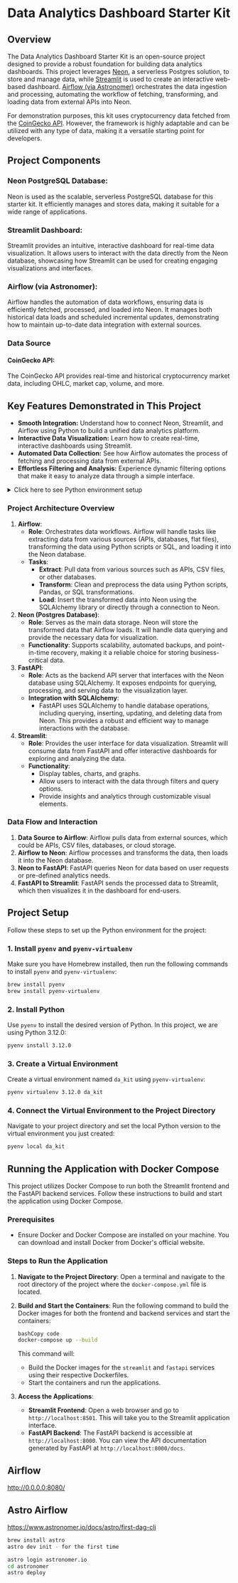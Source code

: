 # Data Analytics Dashboard Starter Kit

## Overview

The Data Analytics Dashboard Starter Kit is an open-source project designed to provide a robust foundation for building data analytics dashboards. This project leverages [Neon](https://neon.tech/docs/introduction), a serverless Postgres solution, to store and manage data, while [Streamlit](https://docs.streamlit.io/) is used to create an interactive web-based dashboard. [Airflow (via Astronomer)](https://airflow.apache.org/docs/apache-airflow/stable/index.html) orchestrates the data ingestion and processing, automating the workflow of fetching, transforming, and loading data from external APIs into Neon.

For demonstration purposes, this kit uses cryptocurrency data fetched from the [CoinGecko API](https://docs.coingecko.com/v3.0.1/reference/introduction). However, the framework is highly adaptable and can be utilized with any type of data, making it a versatile starting point for developers.


## Project Components

### Neon PostgreSQL Database:
Neon is used as the scalable, serverless PostgreSQL database for this starter kit. It efficiently manages and stores data, making it suitable for a wide range of applications.

### Streamlit Dashboard:
Streamlit provides an intuitive, interactive dashboard for real-time data visualization. It allows users to interact with the data directly from the Neon database, showcasing how Streamlit can be used for creating engaging visualizations and interfaces.

### Airflow (via Astronomer):
Airflow handles the automation of data workflows, ensuring data is efficiently fetched, processed, and loaded into Neon. It manages both historical data loads and scheduled incremental updates, demonstrating how to maintain up-to-date data integration with external sources.

### Data Source

#### CoinGecko API:
The CoinGecko API provides real-time and historical cryptocurrency market data, including OHLC, market cap, volume, and more.

## Key Features Demonstrated in This Project

- **Smooth Integration:** Understand how to connect Neon, Streamlit, and Airflow using Python to build a unified data analytics platform.
- **Interactive Data Visualization:** Learn how to create real-time, interactive dashboards using Streamlit.
- **Automated Data Collection:** See how Airflow automates the process of fetching and processing data from external APIs.
- **Effortless Filtering and Analysis:** Experience dynamic filtering options that make it easy to analyze data through a simple interface.


<details>
  <summary>Click here to see Python environment setup</summary>

  ```bash
  # Python environment setup commands
  python -m venv venv
  source venv/bin/activate
  pip install -r requirements.txt
  ```
</details>



### **Project Architecture Overview**

1. **Airflow**:
    - **Role**: Orchestrates data workflows. Airflow will handle tasks like extracting data from various sources (APIs, databases, flat files), transforming the data using Python scripts or SQL, and loading it into the Neon database.
    - **Tasks**:
        - **Extract**: Pull data from various sources such as APIs, CSV files, or other databases.
        - **Transform**: Clean and preprocess the data using Python scripts, Pandas, or SQL transformations.
        - **Load**: Insert the transformed data into Neon using the SQLAlchemy library or directly through a connection to Neon.
2. **Neon (Postgres Database)**:
    - **Role**: Serves as the main data storage. Neon will store the transformed data that Airflow loads. It will handle data querying and provide the necessary data for visualization.
    - **Functionality**: Supports scalability, automated backups, and point-in-time recovery, making it a reliable choice for storing business-critical data.
3. **FastAPI**:
    - **Role**: Acts as the backend API server that interfaces with the Neon database using SQLAlchemy. It exposes endpoints for querying, processing, and serving data to the visualization layer.
    - **Integration with SQLAlchemy**:
        - FastAPI uses SQLAlchemy to handle database operations, including querying, inserting, updating, and deleting data from Neon. This provides a robust and efficient way to manage interactions with the database.
4. **Streamlit**:
    - **Role**: Provides the user interface for data visualization. Streamlit will consume data from FastAPI and offer interactive dashboards for exploring and analyzing the data.
    - **Functionality**:
        - Display tables, charts, and graphs.
        - Allow users to interact with the data through filters and query options.
        - Provide insights and analytics through customizable visual elements.

### **Data Flow and Interaction**

1. **Data Source to Airflow**: Airflow pulls data from external sources, which could be APIs, CSV files, databases, or cloud storage.
2. **Airflow to Neon**: Airflow processes and transforms the data, then loads it into the Neon database.
3. **Neon to FastAPI**: FastAPI queries Neon for data based on user requests or pre-defined analytics needs.
4. **FastAPI to Streamlit**: FastAPI sends the processed data to Streamlit, which then visualizes it in the dashboard for end-users.


## Project Setup

Follow these steps to set up the Python environment for the project:

### 1. Install `pyenv` and `pyenv-virtualenv`

Make sure you have Homebrew installed, then run the following commands to install `pyenv` and `pyenv-virtualenv`:

```bash
brew install pyenv
brew install pyenv-virtualenv
```

### 2. Install Python

Use `pyenv` to install the desired version of Python. In this project, we are using Python 3.12.0:

```bash
pyenv install 3.12.0
```

### 3. Create a Virtual Environment

Create a virtual environment named `da_kit` using `pyenv-virtualenv`:

```bash
pyenv virtualenv 3.12.0 da_kit
```

### 4. Connect the Virtual Environment to the Project Directory

Navigate to your project directory and set the local Python version to the virtual environment you just created:

```bash
pyenv local da_kit
```

## Running the Application with Docker Compose

This project utilizes Docker Compose to run both the Streamlit frontend and the FastAPI backend services. Follow these instructions to build and start the application using Docker Compose.

### Prerequisites

- Ensure Docker and Docker Compose are installed on your machine. You can download and install Docker from Docker's official website.

### Steps to Run the Application

1. **Navigate to the Project Directory**:
Open a terminal and navigate to the root directory of the project where the `docker-compose.yml` file is located.
2. **Build and Start the Containers**:
Run the following command to build the Docker images for both the frontend and backend services and start the containers:

    ```bash
    bashCopy code
    docker-compose up --build

    ```

    This command will:

    - Build the Docker images for the `streamlit` and `fastapi` services using their respective Dockerfiles.
    - Start the containers and run the applications.
3. **Access the Applications**:
    - **Streamlit Frontend**: Open a web browser and go to `http://localhost:8501`. This will take you to the Streamlit application interface.
    - **FastAPI Backend**: The FastAPI backend is accessible at `http://localhost:8000`. You can view the API documentation generated by FastAPI at `http://localhost:8000/docs`.


## Airflow

http://0.0.0.0:8080/


## Astro Airflow


https://www.astronomer.io/docs/astro/first-dag-cli

```bash
brew install astro
astro dev init - for the first time
```

```bash
astro login astronomer.io
cd astronomer
astro deploy
```

